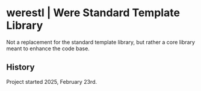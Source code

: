 # werestl | Were Standard Template Library

Not a replacement for the standard template library, but rather a core library meant to enhance the code base.

## History
Project started 2025, February 23rd.
